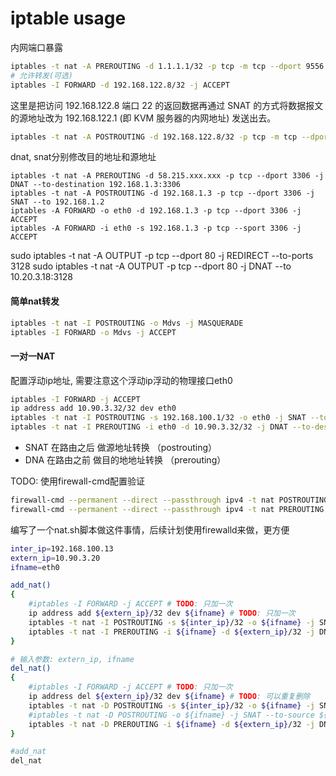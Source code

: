 # iptable usage

内网端口暴露
```bash
iptables -t nat -A PREROUTING -d 1.1.1.1/32 -p tcp -m tcp --dport 9556 -j DNAT --to-destination 192.168.122.8:22
# 允许转发(可选)
iptables -I FORWARD -d 192.168.122.8/32 -j ACCEPT
```

这里是把访问 192.168.122.8 端口 22 的返回数据再通过 SNAT 的方式将数据报文的源地址改为 192.168.122.1 (即 KVM 服务器的内网地址) 发送出去。
```bash
iptables -t nat -A POSTROUTING -d 192.168.122.8/32 -p tcp -m tcp --dport 22 -j SNAT --to-source 192.168.122.1
```


dnat, snat分别修改目的地址和源地址
```
iptables -t nat -A PREROUTING -d 58.215.xxx.xxx -p tcp --dport 3306 -j DNAT --to-destination 192.168.1.3:3306
iptables -t nat -A POSTROUTING -d 192.168.1.3 -p tcp --dport 3306 -j SNAT --to 192.168.1.2
iptables -A FORWARD -o eth0 -d 192.168.1.3 -p tcp --dport 3306 -j ACCEPT
iptables -A FORWARD -i eth0 -s 192.168.1.3 -p tcp --sport 3306 -j ACCEPT
```

sudo iptables -t nat -A OUTPUT -p tcp --dport 80 -j REDIRECT --to-ports 3128
sudo iptables -t nat -A OUTPUT -p tcp --dport 80 -j DNAT --to 10.20.3.18:3128

#### 简单nat转发

```bash
iptables -t nat -I POSTROUTING -o Mdvs -j MASQUERADE
iptables -I FORWARD -o Mdvs -j ACCEPT
```

#### 一对一NAT

配置浮动ip地址, 需要注意这个浮动ip浮动的物理接口eth0

```bash
iptables -I FORWARD -j ACCEPT
ip address add 10.90.3.32/32 dev eth0
iptables -t nat -I POSTROUTING -s 192.168.100.1/32 -o eth0 -j SNAT --to-source 10.90.3.32
iptables -t nat -I PREROUTING -i eth0 -d 10.90.3.32/32 -j DNAT --to-destination 192.168.100.1
```

* SNAT 在路由之后 做源地址转换 （postrouting）
* DNA 在路由之前 做目的地地址转换 （prerouting）

TODO: 使用firewall-cmd配置验证
```bash
firewall-cmd --permanent --direct --passthrough ipv4 -t nat POSTROUTING -s 192.168.100.1/32 -o eth0 -j SNAT --to-source 10.90.3.32
firewall-cmd --permanent --direct --passthrough ipv4 -t nat PREROUTING -i eth0 -d 10.90.3.32/32 -j DNAT --to-destination -d 192.168.100.1 
```

编写了一个nat.sh脚本做这件事情，后续计划使用firewalld来做，更方便
```bash
inter_ip=192.168.100.13
extern_ip=10.90.3.20
ifname=eth0

add_nat()
{
	#iptables -I FORWARD -j ACCEPT # TODO: 只加一次
	ip address add ${extern_ip}/32 dev ${ifname} # TODO: 只加一次
	iptables -t nat -I POSTROUTING -s ${inter_ip}/32 -o ${ifname} -j SNAT --to-source ${extern_ip} # TODO: 删除残留规则, 不重复加
	iptables -t nat -I PREROUTING -i ${ifname} -d ${extern_ip}/32 -j DNAT --to-destination ${inter_ip} # TODO: 删除残留规则, 不重复加
}

# 输入参数: extern_ip, ifname
del_nat()
{
	#iptables -I FORWARD -j ACCEPT # TODO: 只加一次
	ip address del ${extern_ip}/32 dev ${ifname} # TODO: 可以重复删除
	iptables -t nat -D POSTROUTING -s ${inter_ip}/32 -o ${ifname} -j SNAT --to-source ${extern_ip} # TODO: 模糊删除未成功
	#iptables -t nat -D POSTROUTING -o ${ifname} -j SNAT --to-source ${extern_ip} # TODO: 模糊删除, 未成功
	iptables -t nat -D PREROUTING -i ${ifname} -d ${extern_ip}/32 -j DNAT --to-destination ${inter_ip} # TODO: 模糊删除
}

#add_nat
del_nat
```
